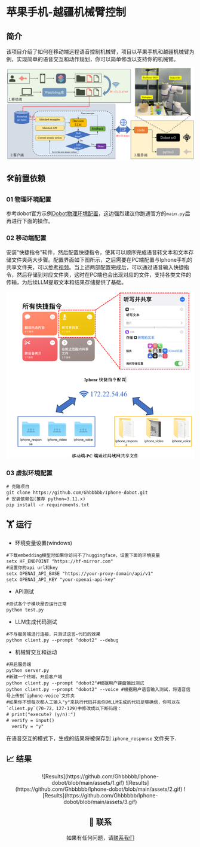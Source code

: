 # 苹果手机-越疆机械臂控制
## 简介
该项目介绍了如何在移动端远程语音控制机械臂，项目以苹果手机和越疆机械臂为例，实现简单的语音交互和动作规划，你可以简单修改以支持你的机械臂。

![移动端-客户端-真实机械臂控制](https://github.com/Ghbbbbb/Iphone-dobot/blob/main/assets/framework.png)


## 🛠前置依赖
### 01 物理环境配置
参考dobot官方示例[Dobot物理环境配置](https://github.com/Dobot-Arm/TCP-IP-Python-V3/tree/main)，这边强烈建议你跑通官方的`main.py`后再进行下面的操作。

### 02 移动端配置
安装“快捷指令”软件，然后配置快捷指令，使其可以顺序完成语音转文本和文本存储文件夹两大步骤。配置界面如下图所示，之后需要在PC端配置与Iphone手机的共享文件夹，可以[参考视频](https://www.bilibili.com/video/BV1zk4y167Wi/)。当上述两部配置完成后，可以通过语音输入快捷指令，然后存储到对应文件夹，这时在PC端也会出现对应的文件，支持各类文件的传输，为后续LLM提取文本和结果存储提供了基础。

![移动端配置](https://github.com/Ghbbbbb/Iphone-dobot/blob/main/assets/set.png)

### 03 虚拟环境配置

```
# 克隆项目
git clone https://github.com/Ghbbbbb/Iphone-dobot.git
# 安装依赖包(推荐 python=3.11.x)
pip install -r requirements.txt
``` 

## 🏋️ 运行
- 环境变量设置(windows)
```
#下载embedding模型时如果你访问不了huggingface，设置下面的环境变量
setx HF_ENDPOINT "https://hf-mirror.com"
#设置你的api url和key
setx OPENAI_API_BASE "https://your-proxy-domain/api/v1"
setx OPENAI_API_KEY "your-openai-api-key"
```
- API测试
```
#测试各个子模块是否运行正常
python test.py
```

- LLM生成代码测试
```
#不与服务端进行连接，只测试语言-代码的效果
python client.py --prompt "dobot2" --debug
```

- 机械臂交互和运动
```
#开启服务端
python server.py
#新建一个终端，开启客户端
python client.py --prompt "dobot2"#根据用户键盘输出测试
python client.py --prompt "dobot2" --voice #根据用户语音输入测试，将语音信号上传到`iphone-voice`文件夹
#如果你不想每次都人工输入"y"来执行代码并且你对LLM生成的代码足够确信，你可以在`client.py`(70-72，127-129)中修改成以下断码段：
# print("execute? (y/n):")
# verify = input()
  verify = "y"   
```

在语音交互的模式下，生成的结果将被保存到 `iphone_response` 文件夹下.


## 📈 结果
<div align=center>
![Results](https://github.com/Ghbbbbb/Iphone-dobot/blob/main/assets/1.gif)
![Results](https://github.com/Ghbbbbb/Iphone-dobot/blob/main/assets/2.gif)
![Results](https://github.com/Ghbbbbb/Iphone-dobot/blob/main/assets/3.gif)
<div>

## 📄 联系

如果有任何问题，请[联系我们]("http://www.neurcl.cn")
